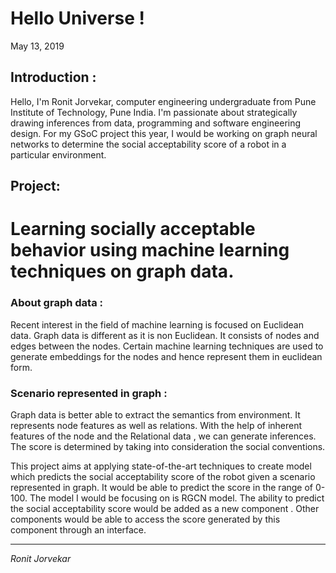 # Hello Universe !

May 13, 2019

## Introduction :

Hello, I'm Ronit Jorvekar,  computer engineering undergraduate from Pune Institute of Technology, Pune India. I'm passionate about  strategically drawing inferences from data, programming and software engineering design.
For my GSoC project this year, I would be working on graph neural networks to determine the social acceptability score of a robot in a particular environment.


## Project:
# Learning socially acceptable behavior using machine learning techniques on graph data.
### About graph data :
Recent interest in the field of machine learning is focused on Euclidean data. Graph data is different as it is non Euclidean. It  consists of nodes and edges between the nodes. Certain machine learning  techniques are used to generate embeddings for the nodes and hence represent them in euclidean form.

### Scenario represented in graph :
Graph data is better able to extract the semantics from environment. It represents node features as well as relations. With the help of inherent features of the node and the Relational data , we can generate inferences. The score is determined by taking into consideration the social conventions. 

This project aims at applying state-of-the-art techniques to create model which predicts the social acceptability score of the robot given a scenario represented in graph. It would be able to predict the score in the range of 0-100. The model I would be focusing on is RGCN model.
The ability to predict the social acceptability score would be added as a new component . Other components would be able to access the score generated by this component through an interface.


* * *
*Ronit Jorvekar*
